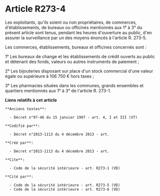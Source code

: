 # Article R273-4

Les exploitants, qu'ils soient ou non propriétaires, de commerces, d'établissements, de bureaux ou officines mentionnés aux
1° à 3° du présent article sont tenus, pendant les heures d'ouverture au public, d'en assurer la surveillance par un des
moyens énoncés à l'article R. 273-5. 

Les commerces, établissements, bureaux et officines concernés sont : 

1° Les bureaux de change et les établissements de crédit ouverts au public et détenant des fonds, valeurs ou autres
instruments de paiement ; 

2° Les bijouteries disposant sur place d'un stock commercial d'une valeur égale ou supérieure à 106 750 € hors taxes ; 

3° Les pharmacies situées dans les communes, grands ensembles et quartiers mentionnés aux 1° à 3° de l'article R. 273-1.

**Liens relatifs à cet article**

	**Anciens textes**:

	  - Décret n°97-46 du 15 janvier 1997 - art. 4, I et III (VT)

	**Codifié par**:

	  - Décret n°2013-1113 du 4 décembre 2013 - art.

	**Créé par**:

	  - Décret n°2013-1113 du 4 décembre 2013 - art.

	**Cite**:

	  - Code de la sécurité intérieure - art. R273-1 (VD)

	**Cité par**:

	  - Code de la sécurité intérieure - art. R273-5 (VD)
	  - Code de la sécurité intérieure - art. R273-6 (VD)
